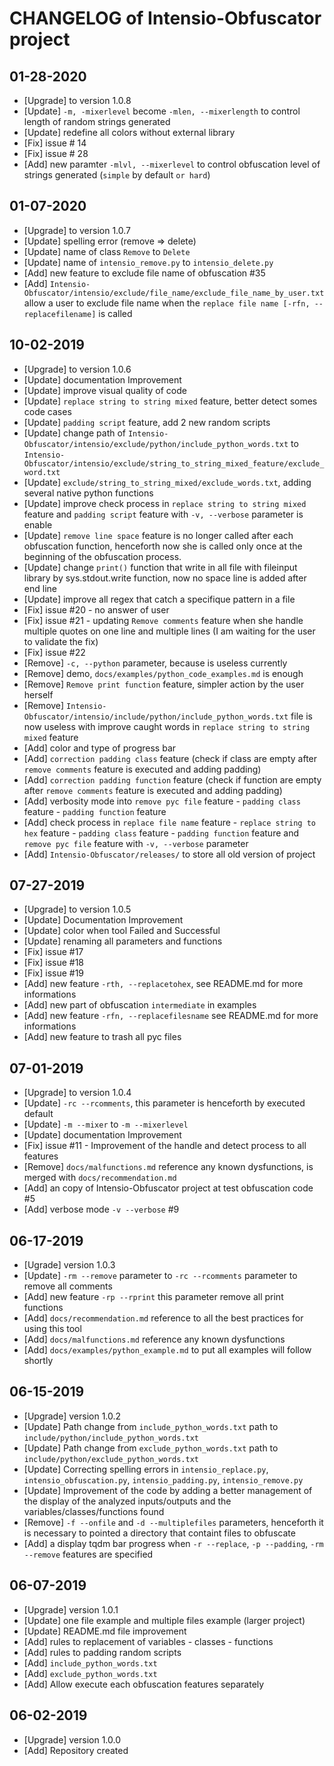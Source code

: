 # CHANGELOG of Intensio-Obfuscator project

## 01-28-2020
- [Upgrade] to version 1.0.8
- [Update] `-m, -mixerlevel` become `-mlen, --mixerlength` to control length of random strings generated
- [Update] redefine all colors without external library
- [Fix] issue # 14
- [Fix] issue # 28 
- [Add] new paramter `-mlvl, --mixerlevel` to control obfuscation level of strings generated (`simple` by default `or hard`)
 
## 01-07-2020
- [Upgrade] to version 1.0.7
- [Update] spelling error (remove => delete)
- [Update] name of class `Remove` to `Delete`
- [Update] name of `intensio_remove.py` to `intensio_delete.py`
- [Add] new feature to exclude file name of obfuscation #35
- [Add] `Intensio-Obfuscator/intensio/exclude/file_name/exclude_file_name_by_user.txt` allow a user to exclude file name when the `replace file name [-rfn, --replacefilename]` is called

## 10-02-2019
- [Upgrade] to version 1.0.6 
- [Update] documentation Improvement 
- [Update] improve visual quality of code
- [Update] `replace string to string mixed` feature, better detect somes code cases
- [Update] `padding script` feature, add 2 new random scripts
- [Update] change path of `Intensio-Obfuscator/intensio/exclude/python/include_python_words.txt` to `Intensio-Obfuscator/intensio/exclude/string_to_string_mixed_feature/exclude_word.txt`
- [Update] `exclude/string_to_string_mixed/exclude_words.txt`, adding several native python functions
- [Update] improve check process in `replace string to string mixed` feature and `padding script` feature with `-v, --verbose` parameter is enable
- [Update] `remove line space` feature is no longer called after each obfuscation function, henceforth now she is called only once at the beginning of the obfuscation process.
- [Update] change `print()` function that write in all file with fileinput library by sys.stdout.write function, now no space line is added after end line
- [Update] improve all regex that catch a specifique pattern in a file
- [Fix] issue #20 - no answer of user
- [Fix] issue #21 - updating `Remove comments` feature when she handle multiple quotes on one line and multiple lines \(I am waiting for the user to validate the fix\)
- [Fix] issue #22
- [Remove] `-c, --python` parameter, because is useless currently
- [Remove] demo, `docs/examples/python_code_examples.md` is enough
- [Remove] `Remove print function` feature, simpler action by the user herself
- [Remove] `Intensio-Obfuscator/intensio/include/python/include_python_words.txt` file is now useless with improve caught words in `replace string to string mixed` feature
- [Add] color and type of progress bar
- [Add] `correction padding class` feature (check if class are empty after `remove comments` feature is executed and adding padding)
- [Add] `correction padding function` feature (check if function are empty after `remove comments` feature is executed and adding padding)
- [Add] verbosity mode into `remove pyc file` feature - `padding class` feature - `padding function` feature
- [Add] check process in `replace file name` feature - `replace string to hex` feature - `padding class` feature - `padding function` feature and `remove pyc file` feature with `-v, --verbose` parameter
- [Add] `Intensio-Obfuscator/releases/` to store all old version of project 

## 07-27-2019
- [Upgrade] to version 1.0.5
- [Update] Documentation Improvement 
- [Update] color when tool Failed and Successful
- [Update] renaming all parameters and functions
- [Fix] issue #17
- [Fix] issue #18
- [Fix] issue #19
- [Add] new feature `-rth, --replacetohex`, see README.md for more informations
- [Add] new part of obfuscation `intermediate` in examples
- [Add] new feature `-rfn, --replacefilesname` see README.md for more informations
- [Add] new feature to trash all pyc files

## 07-01-2019
- [Upgrade] to version 1.0.4
- [Update] `-rc --rcomments`, this parameter is henceforth by executed default
- [Update] `-m --mixer` to `-m --mixerlevel`
- [Update] documentation Improvement
- [Fix] issue #11 - Improvement of the handle and detect process to all features
- [Remove] `docs/malfunctions.md` reference any known dysfunctions, is merged with `docs/recommendation.md`
- [Add] an copy of Intensio-Obfuscator project at test obfuscation code #5
- [Add] verbose mode `-v --verbose` #9

## 06-17-2019
- [Ugrade] version 1.0.3
- [Update] `-rm --remove` parameter to `-rc --rcomments` parameter to remove all comments
- [Add] new feature `-rp --rprint` this parameter remove all print functions
- [Add] `docs/recommendation.md` reference to all the best practices for using this tool
- [Add] `docs/malfunctions.md`  reference any known dysfunctions
- [Add] `docs/examples/python_example.md` to put all examples will follow shortly

## 06-15-2019
- [Upgrade] version 1.0.2
- [Update] Path change from `include_python_words.txt` path to `include/python/include_python_words.txt`
- [Update] Path change from `exclude_python_words.txt` path to `include/python/exclude_python_words.txt`
- [Update] Correcting spelling errors in `intensio_replace.py`, `intensio_obfuscation.py`, `intensio_padding.py`, `intensio_remove.py`
- [Update] Improvement of the code by adding a better management of the display of the analyzed inputs/outputs and the variables/classes/functions found
- [Remove] `-f --onfile` and `-d --multiplefiles` parameters, henceforth it is necessary to pointed a directory that containt files to obfuscate
- [Add] a display tqdm bar progress  when  `-r --replace`, `-p --padding`, `-rm --remove` features are specified

## 06-07-2019
- [Upgrade] version 1.0.1
- [Update] one file example and multiple files example (larger project)
- [Update] README.md file improvement
- [Add] rules to replacement of variables - classes - functions
- [Add] rules to padding random scripts 
- [Add] `include_python_words.txt`
- [Add] `exclude_python_words.txt`
- [Add] Allow execute each obfuscation features separately

## 06-02-2019
- [Upgrade] version 1.0.0
- [Add] Repository created